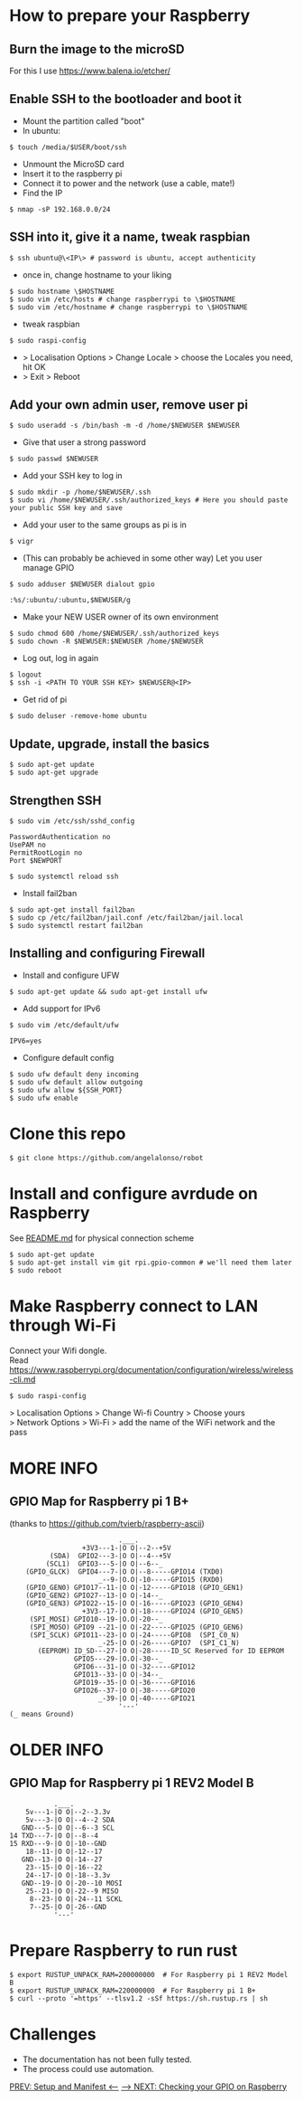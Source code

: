 # How to prepare your Raspberry 

## Burn the image to the microSD
For this I use https://www.balena.io/etcher/

## Enable SSH to the bootloader and boot it
- Mount the partition called "boot"  
- In ubuntu:  
```
$ touch /media/$USER/boot/ssh  
```
- Unmount the MicroSD card  
- Insert it to the raspberry pi  
- Connect it to power and the network (use a cable, mate!)  
- Find the IP  
```
$ nmap -sP 192.168.0.0/24  
```

## SSH into it, give it a name, tweak raspbian
```
$ ssh ubuntu@\<IP\> # password is ubuntu, accept authenticity
```
- once in, change hostname to your liking  
```
$ sudo hostname \$HOSTNAME  
$ sudo vim /etc/hosts # change raspberrypi to \$HOSTNAME  
$ sudo vim /etc/hostname # change raspberrypi to \$HOSTNAME  
```
- tweak raspbian  
```
$ sudo raspi-config  
```
- \> Localisation Options > Change Locale > choose the Locales you need, hit OK  
- \> Exit > Reboot  

## Add your own admin user, remove user pi
```
$ sudo useradd -s /bin/bash -m -d /home/$NEWUSER $NEWUSER
```
- Give that user a strong password  
```
$ sudo passwd $NEWUSER
```
- Add your SSH key to log in  
```
$ sudo mkdir -p /home/$NEWUSER/.ssh  
$ sudo vi /home/$NEWUSER/.ssh/authorized_keys # Here you should paste your public SSH key and save
```
- Add your user to the same groups as pi is in  
```
$ vigr
```
- (This can probably be achieved in some other way) Let you user manage GPIO
```
$ sudo adduser $NEWUSER dialout gpio
```
```
:%s/:ubuntu/:ubuntu,$NEWUSER/g
```
- Make your NEW USER owner of its own environment  
```
$ sudo chmod 600 /home/$NEWUSER/.ssh/authorized_keys  
$ sudo chown -R $NEWUSER:$NEWUSER /home/$NEWUSER 
```
- Log out, log in again
```
$ logout  
$ ssh -i <PATH TO YOUR SSH KEY> $NEWUSER@<IP>  
```
- Get rid of pi  
```
$ sudo deluser -remove-home ubuntu
```
  
## Update, upgrade, install the basics
```
$ sudo apt-get update  
$ sudo apt-get upgrade  
```
  
## Strengthen SSH
```
$ sudo vim /etc/ssh/sshd_config   
```
```ChallengeResponseAuthentication no
PasswordAuthentication no  
UsePAM no  
PermitRootLogin no  
Port $NEWPORT  
```
```
$ sudo systemctl reload ssh  
```
- Install fail2ban  
```
$ sudo apt-get install fail2ban  
$ sudo cp /etc/fail2ban/jail.conf /etc/fail2ban/jail.local  
$ sudo systemctl restart fail2ban  
```

## Installing and configuring Firewall
- Install and configure UFW  
```
$ sudo apt-get update && sudo apt-get install ufw  
```
- Add support for IPv6  
```
$ sudo vim /etc/default/ufw    
```
```
IPV6=yes  
```  
- Configure default config  
```
$ sudo ufw default deny incoming  
$ sudo ufw default allow outgoing  
$ sudo ufw allow ${SSH_PORT}  
$ sudo ufw enable  
```

# Clone this repo
```
$ git clone https://github.com/angelalonso/robot
```

# Install and configure avrdude on Raspberry 
See [README.md](README.md) for physical connection scheme

```
$ sudo apt-get update  
$ sudo apt-get install vim git rpi.gpio-common # we'll need them later
$ sudo reboot
```

# Make Raspberry connect to LAN through Wi-Fi
Connect your Wifi dongle.  
Read https://www.raspberrypi.org/documentation/configuration/wireless/wireless-cli.md  
```
$ sudo raspi-config  
```
\> Localisation Options > Change Wi-fi Country > Choose yours  
\> Network Options > Wi-Fi > add the name of the WiFi network and the pass  

# MORE INFO
## GPIO Map for Raspberry pi 1 B+ 
(thanks to https://github.com/tvierb/raspberry-ascii)
```
                           .___.              
                  +3V3---1-|O O|--2--+5V
          (SDA)  GPIO2---3-|O O|--4--+5V
         (SCL1)  GPIO3---5-|O O|--6--_
    (GPIO_GLCK)  GPIO4---7-|O O|--8-----GPIO14 (TXD0)
                      _--9-|O.O|-10-----GPIO15 (RXD0)
    (GPIO_GEN0) GPIO17--11-|O O|-12-----GPIO18 (GPIO_GEN1)
    (GPIO_GEN2) GPIO27--13-|O O|-14--_
    (GPIO_GEN3) GPIO22--15-|O O|-16-----GPIO23 (GPIO_GEN4)
                  +3V3--17-|O O|-18-----GPIO24 (GPIO_GEN5)
     (SPI_MOSI) GPIO10--19-|O.O|-20--_
     (SPI_MOSO) GPIO9 --21-|O O|-22-----GPIO25 (GPIO_GEN6)
     (SPI_SCLK) GPIO11--23-|O O|-24-----GPIO8  (SPI_C0_N)
                      _-25-|O O|-26-----GPIO7  (SPI_C1_N)
       (EEPROM) ID_SD---27-|O O|-28-----ID_SC Reserved for ID EEPROM
                GPIO5---29-|O.O|-30--_
                GPIO6---31-|O O|-32-----GPIO12
                GPIO13--33-|O O|-34--_
                GPIO19--35-|O O|-36-----GPIO16
                GPIO26--37-|O O|-38-----GPIO20
                      _-39-|O O|-40-----GPIO21
                           '---'
(_ means Ground)
```

# OLDER INFO
## GPIO Map for Raspberry pi 1 REV2 Model B 

```
           .___.              
    5v---1-|O O|--2--3.3v  
    5v---3-|O O|--4--2 SDA  
   GND---5-|O O|--6--3 SCL  
14 TXD---7-|O O|--8--4  
15 RXD---9-|O O|-10--GND  
    18--11-|O O|-12--17  
   GND--13-|O O|-14--27  
    23--15-|O O|-16--22  
    24--17-|O O|-18--3.3v  
   GND--19-|O O|-20--10 MOSI  
    25--21-|O O|-22--9 MISO  
     8--23-|O O|-24--11 SCKL  
     7--25-|O O|-26--GND  
           '---'

```

# Prepare Raspberry to run rust
```
$ export RUSTUP_UNPACK_RAM=200000000  # For Raspberry pi 1 REV2 Model B
$ export RUSTUP_UNPACK_RAM=220000000  # For Raspberry pi 1 B+
$ curl --proto '=https' --tlsv1.2 -sSf https://sh.rustup.rs | sh  
```

# Challenges
- The documentation has not been fully tested.
- The process could use automation.

[PREV: Setup and Manifest <--](001_Setup.md) [--> NEXT: Checking your GPIO on Raspberry](003_GPIO.md)
